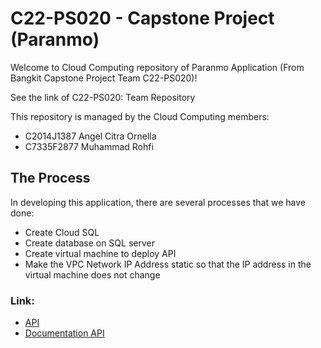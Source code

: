 # C22-PS020 - Capstone Project (Paranmo)
Welcome to Cloud Computing repository of Paranmo Application (From Bangkit Capstone Project Team C22-PS020)!

See the link of C22-PS020: Team Repository

This repository is managed by the Cloud Computing members:

- C2014J1387 Angel Citra Ornella
- C7335F2877 Muhammad Rohfi

## The Process
In developing this application, there are several processes that we have done:

- Create Cloud SQL
- Create database on SQL server
- Create virtual machine to deploy API
- Make the VPC Network IP Address static so that the IP address in the virtual machine does not change

### Link: 
- [API](http://35.192.159.34/API/)
- [Documentation API](http://35.192.159.34/Documentation-API)

[](https://user-images.githubusercontent.com/79566120/173049077-a631ce91-3117-485b-80d3-045d4d878864.png)
[](https://user-images.githubusercontent.com/79566120/173049093-541f90a9-619f-40ee-96b2-d25713adc5c3.png)

